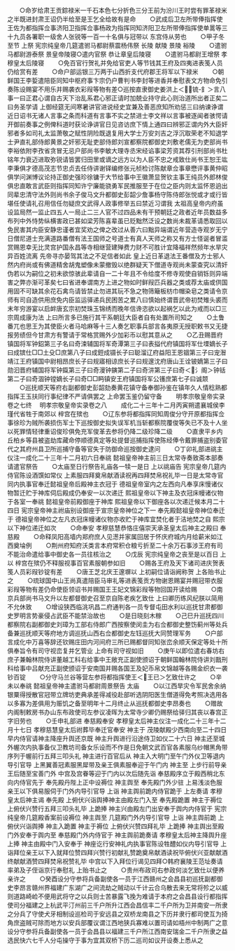 <!-- { "loadSidebar": true } -->
　　○命岁给肃王贡錝禄米一千石本色七分折色三分王前为汾川王时尝有罪革禄米之半既进封肃王诏仍半给至是王乞全给故有是命
　　○武成后卫左所带俸指挥使王佐为都指挥佥事济阳卫指挥佥事杨政为指挥同知济阳卫左所带俸指挥使单暠等三十九员各署职一级舍人张锐等一百一十名俱与冠带以  东宫侍从劳也
　　○甲子冬至节  上祭  宪宗纯皇帝几筵遣驸马都尉蔡震杨伟祭  长陵  献陵  景陵  裕陵
　　○遣驸马都尉游泰祭  景皇帝陵寝○遣内官祭  恭让章皇后陵寝
　　○遣驸马都尉王增祭  孝穆皇太后陵寝
　　○免百官行贺礼并免给官吏人等节钱其王府及四夷进表笺人员仍给赏有差
　　○命户部运银三万两于山西折支代府郡王将军以下禄米
　　○朝鲜国王李娎遣陪臣同知中枢府事卞宗仍户曹判书李封等进香并奉慰表文方物命免引奏陈设赐宴不用乐并赐袭衣彩叚等物有差○巡按直隶御史姜洪上＜锍-釒＞言八事一曰正君心谓自古天下治乱系君心邪正请时加兢业持守此心则治道所出者正矣二曰务圣学请  上御经筵无间寒暑讲官进说经史宜兼及善恶庶知所劝惩三曰纳谏诤谓近日诏书无诸人言事之条而科道有言事不实之禁进士李文祥以言事被逐闻者骇愕请开御前奏事之例俾科道时获论诤讲官日见咨访庶下情上通四曰辨邪正谓内外大臣奸邪者多如司礼太监萧敬之赋性阴险既退复用大学士万安刘吉之浮沉取荣老不知退学士尹直礼部侍郎黄景之奸邪无耻吏部侍郎刘宣都察院都御史刘敷老儒无为吏部尚书李裕依附李孜省贪冒无忌户部尚书李敏大理寺丞宋经谄事梁芳资其荐引刑部尚书杜铭年力衰迈进取弥锐请皆罢归田里或谪之远方以为人臣不忠之戒致仕尚书王恕王竑李秉俱才德高茂志节忠贞去任侍讲谢铎编修张元桢检讨陈献章佥事章懋评事黄仲昭俱学问渊博议论持正御史强珍徐镛于大节给事中王徽萧显贺钦主事王纯员外郎林俊俱忠直敢言武臣则指挥同知许宁廉能骁勇军民推服至于在位之臣内则太监怀恩逈出同辈忠清守法外则尚书余子俊马文升都御史彭韶少詹事杨守陈侍郎张悦或才或行皆堪任使请礼召用信任勿疑庶文武得人政事修举五曰禁近习谓我  太祖高皇帝内府虽设监局然一监止四五人一局止二三人官不过四品未有干预朝廷之政者近年员数益多布列中外恃势纵横害政已甚如梁芳陈喜辈虽已贬黜然泛设之数尚未裁革请悉取回以免民害其内臣安静忠谨者宜奖劝之俾之改过从善六曰黜异端谓近年营造寺观岁无宁日僧尼道士充满道路番僧有法王国师之号道士有真人天师之称又有方士怪诞者冒滥赏赐恩幸无比灵宫护国永昌等寺相继营建殚费力财不可胜计宜降福祥然频年水旱灾异百姓流离  先帝寻亦晏驾其法之不足信者如此  皇上近日革退法王番僧及方士邪人然内府尚或有佛道精舍胡鬼塑像未蒙撤毁以绝群疑天下僧道寺观尚未蒙查究以清奸伪若以为嗣位之初未欲惊骇此辈请自一二十年且不令给度不修寺观使自销铄则异端害之弊亦渐可革矣七曰省进奉谓南方上进之物如时鲜叚匹兵器之类或荐太庙或供国用固不可缺其余花石禽鸟请皆禁止勿进其玩不急之物筛簸板枋巾帽染皂之类请令京师有司自造供用庶免内臣监运驿递兵民困苦之累八曰慎始终谓晋武帝初焚雉头裘而末年穷游宴以启衅唐玄宗初焚珠玉锦绣而晚年信谗恣欲以起祸乞以此为戒而以□三宗周成康为法  上曰所言多已施行其干系朝廷大臣者自有处置所司知之
　　○土鲁番兀也思王为其使臣火者马哈麻等十三人奏乞职事兵部言各夷原无授职敕书又无捷报劳绩但今甘肃方有警请于常格赏赐外少加彩币以慰其意从之
　　○乙丑赐晋府镇国将军钟鉊第三子名曰奇涑辅国将军奇潭第三子曰表搤代府镇国将军仕塛嫡长子曰成镔仕□□土殳□庶第八子曰成鋀成镊长子曰聪溜辽府益阳王恩锢第三子曰宠潪靖江王府镇国中尉相昂庶长子曰规寤相谅庶长子曰规邃沈府唐山王诠铍嫡第三子曰勋汩晋府辅国将军钟鎎第三子曰奇漫钟鏔第二子曰奇汫第三子曰奇＜氵阁＞钟铦第二子曰奇涸钟镗嫡长子曰奇□□眄镇安王府镇国将军公镬庶第七子曰诚颒
　　○巡抚顺天等府右副都御史彭韶劾奏黄花镇守备奉御孙鉴在镇年久人情稔熟都指挥王玉扶同行事纪律不严请俱罢之  上命罢玉鉴仍留守备
　　明孝宗敬皇帝实录卷之七终
　明孝宗敬皇帝实录卷之八
　　成化二十三年十二月丙寅朔遣襄城侯李瑾代省牲于南郊以  梓宫在殡也
　　○辽东参将都指挥同知周俊分守开原都指挥佥事徐珍为贼所袭损伤军士下巡按御史拟失误军机当斩都察院覆俊等失已不及十人坐以死罪情轻律重诏俊珍俱免充军俊革去参将仍降二级珍降二级
　　○直隶平乡内丘柏乡等县被盗劫库藏命停顺德真定等处提督巡捕指挥使陈经俸令戴罪捕盗别委官代之其府州县卫所巡捕守备等官失于防御命巡按御史逮问
　　○丁卯礼部进祧主仪注一成化二十三年十二月初六日奉祧  懿祖皇帝神主前三日太常寺奏致斋本部奏请遣官祭告
　　○太庙至日行祭告礼庙各一犊一是日  上以祧庙告  宪宗皇帝几筵内侍官陈设酒馔如常仪  上素服四拜奠帛献酒读祝再四拜焚帛祝礼毕一日是太常寺官同内执事官奉迁懿祖皇帝后殿神主衣冠于  德祖皇帝室内之左西向凡奉享床慢诸仪物暂迁贮于神库伺后殿成仍奉安一以次递迁  熙祖皇帝以下神主及衣冠床幔诸仪物于各室一奉祧  懿祖皇帝前殿御座于神库  熙祖皇帝以下御座各以次递迁候本月二十四日  宪宗皇帝神主祔庙别设御座于宣宗皇帝神位之下一  奉先殿懿祖皇帝神位奉迁于  德祖皇帝神位之左凡衣冠床幔诸仪物亦收贮于神库宜焚化者于洁地焚之自  熙宗以下神位递迁如次
　　○命奉安  孝穆慈慧恭恪庄僖崇天承圣皇太后神主之殿曰  奉慈殿
　　○命释凤阳高墙内郑府庶人见濍并家属回居于怀庆府城内月给薪米如江西奠埨例
　　○荆州府知府沃类言本府常积仓粮亏折至二十余万石事涉王府有司不能治命遣给事中御史各一员往核治之
　　○戊辰  宪宗纯皇帝之丧至是以百日  上以  梓宫在殡仍不释服视事百官素服朝参如旧
　　○赐各王府及天下诸司进庆贺表笺人员彩叚钞锭有差
　　○唐王芝北庆王邃塀以  上初嗣位请诣阙称贺  上各贻书止之
　　○琉球国中山王尚真遣陪臣马审礼等进表笺贡方物谢恩赐宴并赐冠带衣服彩叚等物有差仍命使臣领诏书并赐国王王妃文锦彩叚等物回国开读给赐
　　○南京兵部尚书马文升以左都督御史召至京自陈老疾乞致仕  上曰卿历练风纪朕以简用不允休致
　　○增设狭西临洮巩昌二府通判各一员专督屯田水利以巡抚甘肃都御史罗明言势豪侵占武臣不能禁治故也
　　○是日晓刻木稼
　　○己巳升巡抚四川都察院右副都御史刘璋为工部右侍郎广西按察使闵圭为右佥都御史整饬蓟州等处兵备兼巡抚顺天等府地方调巡抚山西右佥都御史左钰巡抚大同赞理军务
　　○户部言成化中万喜等辞还钦赐庄田内河间府三所已赐都督同知张峦余顺天保定等处十所俱奉旨令有司守视峦复并乞管业  上命有司守视如旧
　　○庚午以即位遣右春坊右庶子兼翰林院侍讲董越工科右给事中王敞充正副使颁诏于朝鲜国翰林院侍讲刘戬刑科给事中吕献充正副使颁诏于安南国并赐各国王及妃币帛文锦越等各赐金织衣一袭钞百锭
　　○分守马兰谷等营左参将都指挥使王＜王已＞乞致仕许之
　　○辛未以奉祧  懿祖皇帝神主遣驸马都尉周景祭告  太庙
　　○以江西旱灾令军民舍余纳银粟得授散官冠带立牌坊吏典承差得减役赴部听选阴阳医生僧道得免考照决选用各以多寡为差俱用为赈饥之备至明年十二月终止从巡抚都御史李昂奏也
　　○赠故内阁制敕房书办山东布政使司左参议凌晖为太常寺少卿仍赐祭给驿归其丧以春宫正字旧劳也
　　○壬申礼部进  奉慈殿奉安  孝穆皇太后神主仪注一成化二十三年十二月十七日  孝穆慈慧皇太后祔葬毕奉迁官奉安  神主于  茂陵献殿少西南向至二十四日早内侍官请神主降座升舆还京既  神主升舆进行沿途侍卫如仪二十六日  神主还至城外幄次内执事备仪卫教坊司备女乐设而不作是日免朝文武百官各素服乌纱帽黑角带序列于幄前行五拜三叩头礼  神主进行百官后从  神主入大明门至午门外仪卫等退内导引官导  上黑翼善冠素服黑犀带及亲王俱素服奉迎于午门内  神主至  上步行前导亲王后随至宝善门外  中宫及宫眷等迎于门内以次后随先诣  奉慈殿序立于殿西稍北东向内侍官先于  奉先殿丹陛上正中设褥位  神主舆至  奉先殿门外少驻  上易浅淡色服亲王以下俱易服伺于门外内导引官导  上诣  神主舆前跪内侍官跪于  上左奏请  孝穆皇太后神主谒  奉先殿  上俯伏兴诣舆捧神主由殿左门入至  奉先殿跪置  神主于褥位  上俯伏兴赞行五拜三叩头礼毕  上跪捧  神主兴由殿左门出安奉于舆内内侍官于  宪宗纯皇帝几筵殿香案前设褥位  神主舆至  几筵殿门外内导引官导  上诣  神主舆前跪  上俯伏兴诣舆捧  神主入跪置  神主于褥位  上俯伏兴赞四拜礼毕  上跪捧  神主舆出至殿门外安奉于舆内至  奉慈殿门外内侍官于  神主舆前跪奏请  孝穆皇太后神主降舆升座  上捧  神主由殿中门入安奉于  神座讫行安神礼内执事官陈设牲醴如仪内导引官导  上诣拜位亲王以下入就拜位赞四拜兴赞行初献礼赞跪奠帛献酒读祝毕俯伏兴亚献献酒终献献酒赞四拜焚帛祝赞礼毕  中宫以下入拜位行谒见四拜○韩府襄陵王范址奏请率弟及子侄诣京行奉慰礼  上贻书止之
　　○贵州布政司右参政何淡乞致仕以便养亲许之
　　○癸酉设分守参将兵备副使各一员于江西赣州之会昌县初巡抚副都御史李昂言赣州界福建广东湖广之间流劫之贼动以千计云合乌散去来无常将殄之以威则道路崎崄不便用武将守之以兵则士苦暴露飞挽为难请于本府之会昌县设行都指挥使司分福建之上杭武平汀州前三千户所升江西会昌信丰二千户所为卫并南安一所隶之分兵了守使犬牙相制设巡检司于安远县之双桥龙南县之下历并隶行都司使互为掎角庶盗贼可除而地方以安兵部覆议谓江西地狭兵寡难以置司请如梧州中制两广之意设分守参将兵备副使各一员于会昌县以福建三千户所江西南安瑞金二千户所隶之益选民快六七千人分屯操守于事为宜其双桥下历二巡司如议开设奏上悉从之
